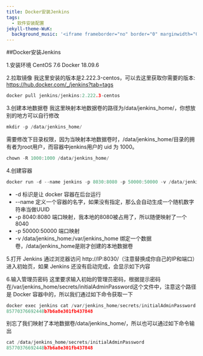 ```yaml
---
title: Docker安装Jenkins
tags:
  - 软件安装配置
jekyll-theme-WuK:
  background_music: '<iframe frameborder="no" border="0" marginwidth="0" marginheight="0" width=100% height=86 src="//music.163.com/outchain/player?type=2&id=27876158&auto=0&height=66"></iframe>'
---
```


##Docker安装Jenkins

1.安装环境
CentOS 7.6
Docker 18.09.6

2.拉取镜像
我这里安装的版本是2.222.3-centos，可以去这里获取你需要的版本: https://hub.docker.com/_/jenkins?tab=tags
```c
docker pull jenkins/jenkins:2.222.3-centos
```

3.创建本地数据卷
我这里映射本地数据卷的路径为/data/jenkins_home/，你想放别的地方可以自行修改
```c
mkdir -p /data/jenkins_home/
```

需要修改下目录权限，因为当映射本地数据卷时，/data/jenkins_home/目录的拥有者为root用户，而容器中jenkins用户的 uid 为 1000。
```c
chown -R 1000:1000 /data/jenkins_home/
```

4.创建容器
```c
docker run -d --name jenkins -p 8030:8080 -p 50000:50000 -v /data/jenkins_home:/var/jenkins_home jenkins/jenkins:2.222.3-centos
```

- -d 标识是让 docker 容器在后台运行
- --name 定义一个容器的名字，如果没有指定，那么会自动生成一个随机数字符串当做UUID
- -p 8040:8080 端口映射，我本地的8080被占用了，所以随便映射了一个8040
- -p 50000:50000 端口映射
- -v /data/jenkins_home:/var/jenkins_home 绑定一个数据卷，/data/jenkins_home是刚才创建的本地数据卷

5.打开 Jenkins
通过浏览器访问 http://IP:8030/（注意替换成你自己的IP和端口）进入初始页，如果 Jenkins 还没有启动完成，会显示如下内容

6.输入管理员密码
这里要求输入初始的管理员密码，根据提示密码在/var/jenkins_home/secrets/initialAdminPassword这个文件中，注意这个路径是 Docker 容器中的，所以我们通过如下命令获取一下
```c
docker exec jenkins cat /var/jenkins_home/secrets/initialAdminPassword
85770376692448b7b6a8e301fb437848
```

别忘了我们映射了本地数据卷/data/jenkins_home/，所以也可以通过如下命令输出
```c
cat /data/jenkins_home/secrets/initialAdminPassword 
85770376692448b7b6a8e301fb437848
```
